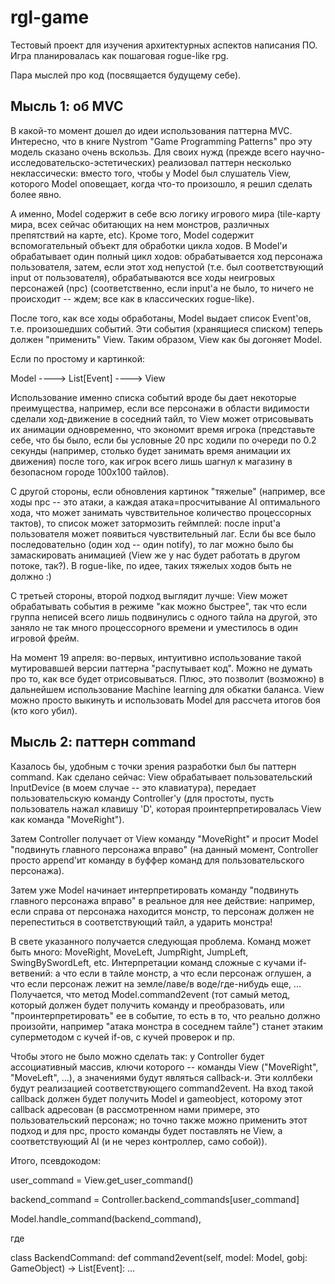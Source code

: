 # rgl-game

Тестовый проект для изучения архитектурных аспектов написания ПО.
Игра планировалась как пошаговая rogue-like rpg.

Пара мыслей про код (посвящается будущему себе).

## Мысль 1: об MVC
В какой-то момент дошел до идеи использования паттерна MVC. Интересно, что в книге Nystrom "Game Programming Patterns" про эту модель сказано очень вскользь.
Для своих нужд (прежде всего научно-исследовательско-эстетических) реализовал паттерн несколько неклассически: вместо того, чтобы у Model был слушатель View, которого Model оповещает, когда что-то произошло, я решил сделать более явно. 

А именно, Model содержит в себе всю логику игрового мира (tile-карту мира, всех сейчас обитающих на нем монстров, различных препятствий на карте, etc). 
Кроме того, Model содержит вспомогательный объект для обработки цикла ходов. В Model'и обрабатывает один полный цикл ходов: обрабатывается ход персонажа пользователя, затем, если этот ход непустой (т.е. был соответствующий input от пользователя), обрабатываются все ходы неигровых персонажей (npc) (соответственно, если input'а не было, то ничего не происходит -- ждем; все как в классических rogue-like). 

После того, как все ходы обработаны, Model выдает список Event'ов, т.е. произошедших событий. Эти события (хранящиеся списком) теперь должен "применить" View. Таким образом, View как бы догоняет Model. 

Если по простому и картинкой:

Model ----> List[Event] ----> View


Использование именно списка событий вроде бы дает некоторые преимущества, например, если все персонажи в области видимости сделали ход-движение в соседний тайл, то View может отрисовывать их анимации одновременно, что экономит время игрока (представьте себе, что бы было, если бы условные 20 npc ходили по очереди по 0.2 секунды (например, столько будет занимать время анимации их движения) после того, как игрок всего лишь шагнул к магазину в безопасном городе 100x100 тайлов).

С другой стороны, если обновления картинок "тяжелые" (например, все ходы npc -- это атаки, а каждая атака=просчитывание AI оптимального хода, что может занимать чувствительное количество процессорных тактов), то список может затормозить геймплей: после input'а пользователя может появиться чувствительный лаг. Если бы все было последовательно (один ход -- один notify), то лаг можно было бы замаскировать анимацией (View же у нас будет работать в другом потоке, так?). 
В rogue-like, по идее, таких тяжелых ходов быть не должно :)

С третьей стороны, второй подход выглядит лучше: View может обрабатывать события в режиме "как можно быстрее", так что если группа неписей всего лишь подвинулись с одного тайла на другой, это заняло не так много процессорного времени и уместилось в один игровой фрейм. 


На момент 19 апреля: во-первых, интуитивно использование такой мутировавшей версии паттерна "распутывает код". Можно не думать про то, как все будет отрисовываться. Плюс, это позволит (возможно) в дальнейшем использование Machine learning для обкатки баланса. View можно просто выкинуть и использовать Model для рассчета итогов боя (кто кого убил).


## Мысль 2: паттерн command

Казалось бы, удобным с точки зрения разработки был бы паттерн command. Как сделано сейчас: View обрабатывает пользовательский InputDevice (в моем случае -- это клавиатура), передает пользовательскую команду Controller'у (для простоты, пусть пользователь нажал клавишу 'D', которая проинтерпретировалась View как команда "MoveRight"). 

Затем Controller получает от View команду "MoveRight" и просит Model "подвинуть главного персонажа вправо" (на данный момент, Controller просто append'ит команду в буффер команд для пользовательского персонажа).

Затем уже Model начинает интерпретировать команду "подвинуть главного персонажа вправо" в реальное для нее действие: например, если справа от персонажа находится монстр, то персонаж должен не перепеститься в соответствующий тайл, а ударить монстра!

В свете указанного получается следующая проблема. Команд может быть много: MoveRight, MoveLeft, JumpRight, JumpLeft, SwingBySwordLeft, etc. Интерпретации команд  сложные с кучами if-ветвений: а что если в тайле монстр, а что если персонаж оглушен, а что если персонаж лежит на земле/лаве/в воде/где-нибудь еще, ...
Получается, что метод Model.command2event (тот самый метод, который должен будет получить команду и преобразовать, или "проинтерпретировать" ее в событие, то есть в то, что реально должно произойти, например "атака монстра в соседнем тайле") станет этаким суперметодом с кучей if-ов, с кучей проверок и пр.

Чтобы этого не было можно сделать так: у Controller будет ассоциативный массив, ключи которого -- команды View ("MoveRight", "MoveLeft", ...), а значениями будут являться callback-и. Эти коллбеки будут реализацией соответствующего command2event. На вход такой callback должен будет получить Model и gameobject, которому этот callback адресован (в рассмотренном нами примере, это пользовательский персонаж; но точно также можно применить этот подход и для npc, просто команды будет поставлять не View, а соответствующий AI (и не через контроллер, само собой)).

Итого, псевдокодом:

user_command = View.get_user_command()

backend_command = Controller.backend_commands\[user_command\]

Model.handle_command(backend_command),

где

class BackendCommand:
  def command2event(self, model: Model, gobj: GameObject) -> List\[Event\]: ...
